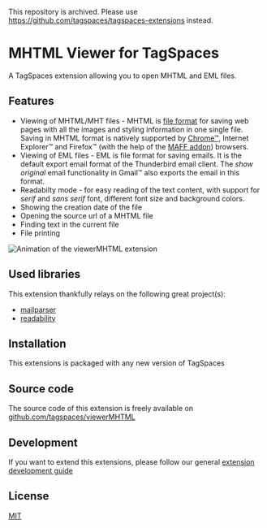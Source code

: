 This repository is archived. Please use https://github.com/tagspaces/tagspaces-extensions instead.

# MHTML Viewer for TagSpaces

A TagSpaces extension allowing you to open MHTML and EML files.

## Features

* Viewing of MHTML/MHT files - MHTML is [file format](https://tools.ietf.org/html/rfc2557) for saving web pages with all the images and styling information in one single file. Saving in MHTML format is natively supported by [Chrome&trade;](http://docs.tagspaces.org/tutorials/webclipping.html#enabling-the-saving-of-webpages-as-mhtml), Internet Explorer&trade; and Firefox&trade; (with the help of the [MAFF addon](http://maf.mozdev.org/maff-file-format.html/)) browsers.
* Viewing of EML files - EML is file format for saving emails. It is the default export email format of the Thunderbird email client. The *show original* email functionality in Gmail&trade; also exports the email in this format.
* Readabilty mode - for easy reading of the text content, with support for *serif* and *sans serif* font, different font size and background colors.
* Showing the creation date of the file
* Opening the source url of a MHTML file
* Finding text in the current file
* File printing

![Animation of the viewerMHTML extension](https://github.com/tagspaces/documentation/raw/master/media/extensions/mhtml-viewer-readabilty-mode.gif)

## Used libraries
This extension thankfully relays on the following great project(s):

* [mailparser](https://github.com/andris9/mailparser)
* [readability](https://github.com/mozilla/readability)

## Installation

This extensions is packaged with any new version of TagSpaces

## Source code

The source code of this extension is freely available on [github.com/tagspaces/viewerMHTML](https://github.com/tagspaces/viewerMHTML/)

## Development

If you want to extend this extensions, please follow our general [extension development guide](https://docs.tagspaces.org/dev/extension-development-guide)

## License

[MIT](https://github.com/tagspaces/viewerMHTML/blob/master/LICENSE.txt)

